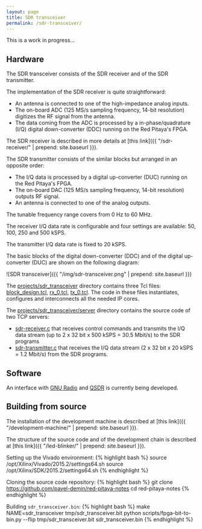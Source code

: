 ```yaml
---
layout: page
title: SDR transceiver
permalink: /sdr-transceiver/
---
```


This is a work in progress...

Hardware
-----

The SDR transceiver consists of the SDR receiver and of the SDR transmitter.

The implementation of the SDR receiver is quite straightforward:

 - An antenna is connected to one of the high-impedance analog inputs.
 - The on-board ADC (125 MS/s sampling frequency, 14-bit resolution) digitizes the RF signal from the antenna.
 - The data coming from the ADC is processed by a in-phase/quadrature (I/Q) digital down-converter (DDC) running on the Red Pitaya's FPGA.

The SDR receiver is described in more details at [this link]({{ "/sdr-receiver/" | prepend: site.baseurl }}).

The SDR transmitter consists of the similar blocks but arranged in an opposite order:

 - The I/Q data is processed by a digital up-converter (DUC) running on the Red Pitaya's FPGA.
 - The on-board DAC (125 MS/s sampling frequency, 14-bit resolution) outputs RF signal.
 - An antenna is connected to one of the analog outputs.

The tunable frequency range covers from 0 Hz to 60 MHz.

The receiver I/Q data rate is configurable and four settings are available: 50, 100, 250 and 500 kSPS.

The transmitter I/Q data rate is fixed to 20 kSPS.

The basic blocks of the digital down-converter (DDC) and of the digital up-converter (DUC) are shown on the following diagram:

![SDR transceiver]({{ "/img/sdr-transceiver.png" | prepend: site.baseurl }})

The [projects/sdr_transceiver](https://github.com/pavel-demin/red-pitaya-notes/tree/develop/projects/sdr_transceiver) directory contains three Tcl files: [block_design.tcl](https://github.com/pavel-demin/red-pitaya-notes/blob/develop/projects/sdr_transceiver/block_design.tcl), [rx_0.tcl](https://github.com/pavel-demin/red-pitaya-notes/blob/develop/projects/sdr_transceiver/rx_0.tcl), [tx_0.tcl](https://github.com/pavel-demin/red-pitaya-notes/blob/develop/projects/sdr_transceiver/tx_0.tcl). The code in these files instantiates, configures and interconnects all the needed IP cores.

The [projects/sdr_transceiver/server](https://github.com/pavel-demin/red-pitaya-notes/tree/develop/projects/sdr_transceiver/server) directory contains the source code of two TCP servers:

  - [sdr-receiver.c](https://github.com/pavel-demin/red-pitaya-notes/blob/develop/projects/sdr_transceiver/server/sdr-receiver.c) that receives control commands and transmits the I/Q data stream (up to 2 x 32 bit x 500 kSPS = 30.5 Mbit/s) to the SDR programs
  - [sdr-transmitter.c](https://github.com/pavel-demin/red-pitaya-notes/blob/develop/projects/sdr_transceiver/server/sdr-transmitter.c) that receives the I/Q data stream (2 x 32 bit x 20 kSPS = 1.2 Mbit/s) from the SDR programs.

Software
-----

An interface with [GNU Radio](http://gnuradio.org) and [QSDR](http://dl2stg.de/stefan/hiqsdr/qsdr.html) is currently being developed.

Building from source
-----

The installation of the development machine is described at [this link]({{ "/development-machine/" | prepend: site.baseurl }}).

The structure of the source code and of the development chain is described at [this link]({{ "/led-blinker/" | prepend: site.baseurl }}).

Setting up the Vivado environment:
{% highlight bash %}
source /opt/Xilinx/Vivado/2015.2/settings64.sh
source /opt/Xilinx/SDK/2015.2/settings64.sh
{% endhighlight %}

Cloning the source code repository:
{% highlight bash %}
git clone https://github.com/pavel-demin/red-pitaya-notes
cd red-pitaya-notes
{% endhighlight %}

Building `sdr_transceiver.bin`:
{% highlight bash %}
make NAME=sdr_transceiver tmp/sdr_transceiver.bit
python scripts/fpga-bit-to-bin.py --flip tmp/sdr_transceiver.bit sdr_transceiver.bin
{% endhighlight %}
